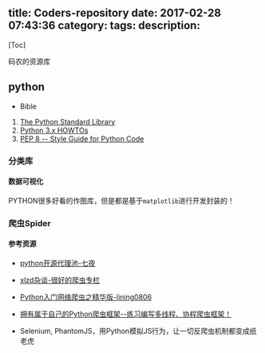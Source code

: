 title: Coders-repository
date: 2017-02-28 07:43:36
category:
tags:
description:
---
[Toc]

码农的资源库

## python

* Bible 
1. [The Python Standard Library](https://docs.python.org/3/library)
2. [Python 3.x HOWTOs](https://docs.python.org/3.5/howto/index.html)
3. [PEP 8 -- Style Guide for Python Code](https://www.python.org/dev/peps/pep-0008/)

### 分类库

#### 数据可视化

PYTHON很多好看的作图库，但是都是基于`matplotlib`进行开发封装的！

### 爬虫Spider

#### 参考资源

* [python开源代理池-七夜](http://www.cnblogs.com/qiyeboy/p/5693128.html)

* [xlzd杂谈-很好的爬虫专栏](http://xlzd.me/tag/crawler/1/)
* [Python入门网络爬虫之精华版-lining0806](https://github.com/lining0806/PythonSpiderNotes)
* [拥有属于自己的Python爬虫框架--练习编写多线程、协程爬虫框架！](https://zhuanlan.zhihu.com/p/24469566)
* Selenium, PhantomJS，用Python模拟JS行为，让一切反爬虫机制都变成纸老虎
